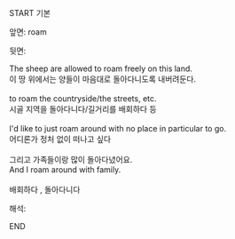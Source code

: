 START
기본

앞면:
roam


뒷면:
<div>The sheep are allowed to roam freely on this land. </div><div>이 땅 위에서는 양들이 마음대로 돌아다니도록 내버려둔다.</div><div><br></div><div><div>to roam the countryside/the streets, etc. </div><div><div>시골 지역을 돌아다니다/길거리를 배회하다 등</div></div></div><div><br></div><div><div>I'd like to just roam around with no place in particular to go. </div><div><div>어디론가 정처 없이 떠나고 싶다</div></div></div><div><br></div><div><div><div>그리고 가족들이랑 많이 돌아다녔어요.</div></div><div><div>And I roam around with family.</div></div></div><div><br></div><div>배회하다 , 돌아다니다</div>


해석:

END